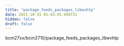 ```yaml
---
title: "package_feeds_packages_libevhtp"
date: 2021-10-31 01:43:55.949731
hidden: false
draft: false
---
```


bcm27xx/bcm2710/package_feeds_packages_libevhtp

